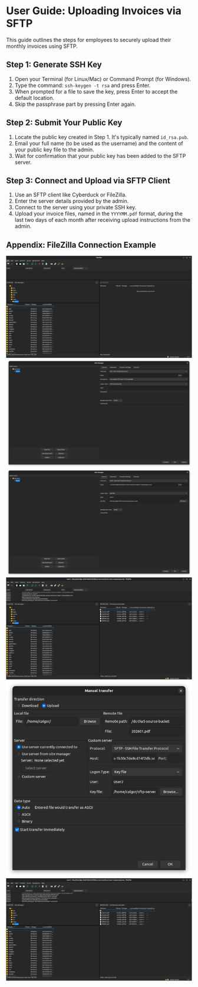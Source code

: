 # User Guide: Uploading Invoices via SFTP

This guide outlines the steps for employees to securely upload their monthly invoices using SFTP.

## Step 1: Generate SSH Key

1. Open your Terminal (for Linux/Mac) or Command Prompt (for Windows).
2. Type the command: `ssh-keygen -t rsa` and press Enter.
3. When prompted for a file to save the key, press Enter to accept the default location.
4. Skip the passphrase part by pressing Enter again.

## Step 2: Submit Your Public Key

1. Locate the public key created in Step 1. It's typically named `id_rsa.pub`.
2. Email your full name (to be used as the username) and the content of your public key file to the admin.
3. Wait for confirmation that your public key has been added to the SFTP server.

## Step 3: Connect and Upload via SFTP Client

1. Use an SFTP client like Cyberduck or FileZilla.
2. Enter the server details provided by the admin.
3. Connect to the server using your private SSH key.
4. Upload your invoice files, named in the `YYYYMM.pdf` format, during the last two days of each month after receiving upload instructions from the admin.
## Appendix: FileZilla Connection Example
![FileZilla Connection Example](images/user-1.png "File")
![FileZilla Connection Example](images/user-2.png "Making a new site named User2")
![FileZilla Connection Example](images/user-3.png "entering the server details")
![FileZilla Connection Example](images/user-4.png "connecting to the server")
![FileZilla Connection Example](images/user-5.png "browse the local files")
![FileZilla Connection Example](images/user-6.png "uploading the files")
